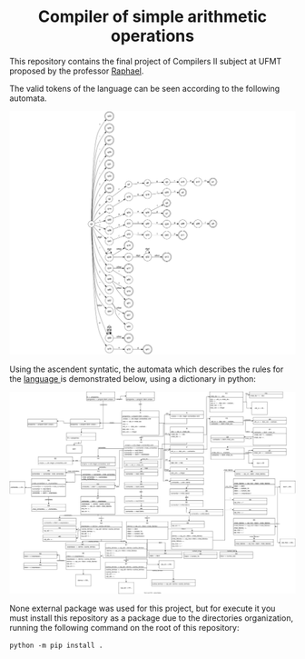 <h1 align="center">Compiler of simple arithmetic operations</h1>

This repository contains the final project of Compilers II subject at UFMT proposed by the professor <a href="https://github.com/thesivis">Raphael</a>.

The valid tokens of the language can be seen according to the following automata.

<p align="center">
  <img alt="Automata of the language" src="./lexer/Lexer_LALG.svg" width=1000>
</p>

Using the ascendent syntatic, the automata which describes the rules for the <a href="https://github.com/SousaPedroso/compiler/blob/main/language">language </a> is demonstrated below, using a dictionary in python:

<p align="center">
  <img alt="Automata of the rules" src="./syntatic/Syntatic_Automata_LALG.svg">
</p>


None external package was used for this project, but for execute it you must install this repository as a package due to the directories organization, running the following command on the root of this repository:

```
python -m pip install .
```